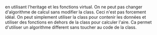 en utilisant l'heritage et les fonctions virtual. On ne peut pas changer d'algorithme de calcul sans modifier la class.
Ceci n'est pas forcement idéal. On peut simplement utiliser la class pour contenir les données et utiliser des fonctions en dehors
de la class pour calculer l'aire. Ca permet d'utiliser un algorithme different sans toucher au code de la class.